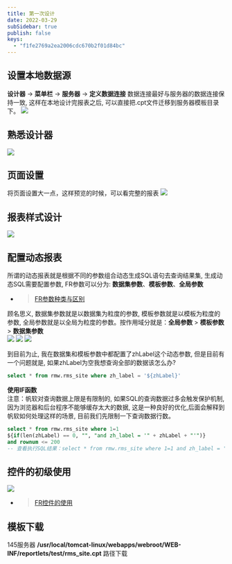 ```yaml
---
title: 第一次设计
date: 2022-03-29
subSidebar: true
publish: false
keys:
  - "f1fe2769a2ea2006cdc670b2f01d84bc"
---
```


## 设置本地数据源
**设计器** -> **菜单栏** -> **服务器** -> **定义数据连接**
数据连接最好与服务器的数据连接保持一致, 这样在本地设计完报表之后, 可以直接把.cpt文件迁移到服务器模板目录下。
![](https://v1.ax1x.com/2023/03/24/02cgHw.png)

## 熟悉设计器
![](https://v1.ax1x.com/2023/03/24/02cAnc.png)
## 页面设置
将页面设置大一点，这样预览的时候，可以看完整的报表
![](https://v1.ax1x.com/2023/03/24/02chU6.png)
## 报表样式设计
![](https://v1.ax1x.com/2023/03/24/02c5cf.png)  
## 配置动态报表
所谓的动态报表就是根据不同的参数组合动态生成SQL语句去查询结果集, 生成动态SQL需要配置参数, FR参数可以分为: **数据集参数**、**模板参数**、**全局参数**
- > [FR参数种类与区别](https://help.fanruan.com/finereport/doc-view-156.html)

顾名思义, 数据集参数就是以数据集为粒度的参数, 模板参数就是以模板为粒度的参数, 全局参数就是以全局为粒度的参数。按作用域分就是：**全局参数** > **模板参数** > **数据集参数** <br/>
![](https://v1.ax1x.com/2023/03/24/02cHte.png)
![](https://v1.ax1x.com/2023/03/24/02c82O.png)
![](https://v1.ax1x.com/2023/03/24/02cxQQ.png)

到目前为止, 我在数据集和模板参数中都配置了zhLabel这个动态参数, 但是目前有一个问题就是, 如果zhLabel为空我想查询全部的数据该怎么办?

```sql
select * from rmw.rms_site where zh_label = '${zhLabel}'
```

**使用IF函数**<br/>
注意：帆软对查询数据上限是有限制的, 如果SQL的查询数据过多会触发保护机制, 因为浏览器和后台程序不能够缓存太大的数据, 这是一种良好的优化,后面会解释到帆软如何处理这样的场景, 目前我们先限制一下查询数据行数。
```sql
select * from rmw.rms_site where 1=1 
${if(len(zhLabel) == 0, "", "and zh_label = '" + zhLabel + "'")}
and rownum <= 200
-- 查看执行SQL结果：select * from rmw.rms_site where 1=1 and zh_label = '测试' and rownum <= 200
```

## 控件的初级使用
![](https://v1.ax1x.com/2023/03/24/02cWL3.png)<br/>

- > [FR控件的使用](https://help.fanruan.com/finereport/doc-view-4193.html)<br/>

## 模板下载
145服务器 **/usr/local/tomcat-linux/webapps/webroot/WEB-INF/reportlets/test/rms_site.cpt** 路径下载<br/>